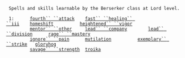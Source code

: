 ` Spells and skills learnable by the Berserker class at Lord level.`

` 1:      `[`fourth`` ``attack`](fourth_attack "wikilink")`    `[`fast`` ``healing`` ``iii`](fast_healing_iii "wikilink")`    `[`homeshift`](homeshift "wikilink")`          `[`heightened`` ``vigor`](heightened_vigor "wikilink")  
`         `[`mentor`` ``other`](mentor_other "wikilink")`     `[`lead`` ``company`](lead_company "wikilink")`        `[`lead`` ``division`](lead_division "wikilink")`      `[`rage`` ``mastery`](rage_mastery "wikilink")  
`         `[`ignore`` ``pain`](Ignore_Pain.md "wikilink")`      `[`mutilation`](mutilation "wikilink")`          `[`exemplary`` ``strike`](exemplary_strike "wikilink")`   `[`gloryhog`](gloryhog "wikilink")  
`         `[`savage`` ``strength`](Savage_Strength.md "wikilink")`  `[`troika`](troika "wikilink")
